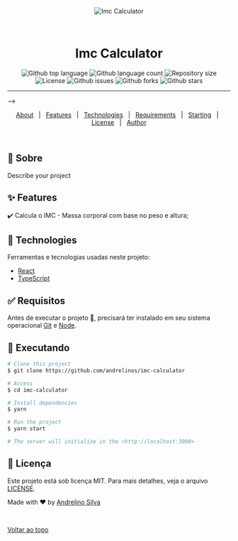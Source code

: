 <div align="center" id="top">
  <img src="./.github/app.gif" alt="Imc Calculator" />

  &#xa0;

  <!-- <a href="https://imccalculator.netlify.app">Demo</a> -->
</div>

<h1 align="center">Imc Calculator</h1>

<p align="center">
  <img alt="Github top language" src="https://img.shields.io/github/languages/top/andrelinos/imc-calculator?color=56BEB8">

  <img alt="Github language count" src="https://img.shields.io/github/languages/count/andrelinos/imc-calculator?color=56BEB8">

  <img alt="Repository size" src="https://img.shields.io/github/repo-size/andrelinos/imc-calculator?color=56BEB8">

  <img alt="License" src="https://img.shields.io/github/license/andrelinos/imc-calculator?color=56BEB8">

  <img alt="Github issues" src="https://img.shields.io/github/issues/andrelinos/imc-calculator?color=56BEB8" />

  <img alt="Github forks" src="https://img.shields.io/github/forks/andrelinos/imc-calculator?color=56BEB8" />

  <img alt="Github stars" src="https://img.shields.io/github/stars/andrelinos/imc-calculator?color=56BEB8" />
</p>

<hr> -->

<p align="center">
  <a href="#dart-about">About</a> &#xa0; | &#xa0;
  <a href="#sparkles-features">Features</a> &#xa0; | &#xa0;
  <a href="#rocket-technologies">Technologies</a> &#xa0; | &#xa0;
  <a href="#white_check_mark-requirements">Requirements</a> &#xa0; | &#xa0;
  <a href="#checkered_flag-starting">Starting</a> &#xa0; | &#xa0;
  <a href="#memo-license">License</a> &#xa0; | &#xa0;
  <a href="https://github.com/andrelinos" target="_blank">Author</a>
</p>

<br>

## :dart: Sobre ##

Describe your project

## :sparkles: Features ##

:heavy_check_mark: Calcula o IMC - Massa corporal com base no peso e altura;

## :rocket: Technologies ##

Ferramentas e tecnologias usadas neste projeto:

- [React](https://pt-br.reactjs.org/)
- [TypeScript](https://www.typescriptlang.org/)

## :white_check_mark: Requisitos ##

Antes de executar o projeto :checkered_flag:, precisará ter instalado em seu sistema operacional [Git](https://git-scm.com) e [Node](https://nodejs.org/en/).

## :checkered_flag: Executando ##

```bash
# Clone this project
$ git clone https://github.com/andrelinos/imc-calculator

# Access
$ cd imc-calculator

# Install dependencies
$ yarn

# Run the project
$ yarn start

# The server will initialize in the <http://localhost:3000>
```

## :memo: Licença ##

Este projeto está sob licença MIT. Para mais detalhes, veja o arquivo [LICENSE](LICENSE.md).

Made with :heart: by <a href="https://github.com/andrelinos" target="_blank">Andrelino Silva</a>

&#xa0;

<a href="#top">Voltar ao topo</a>

